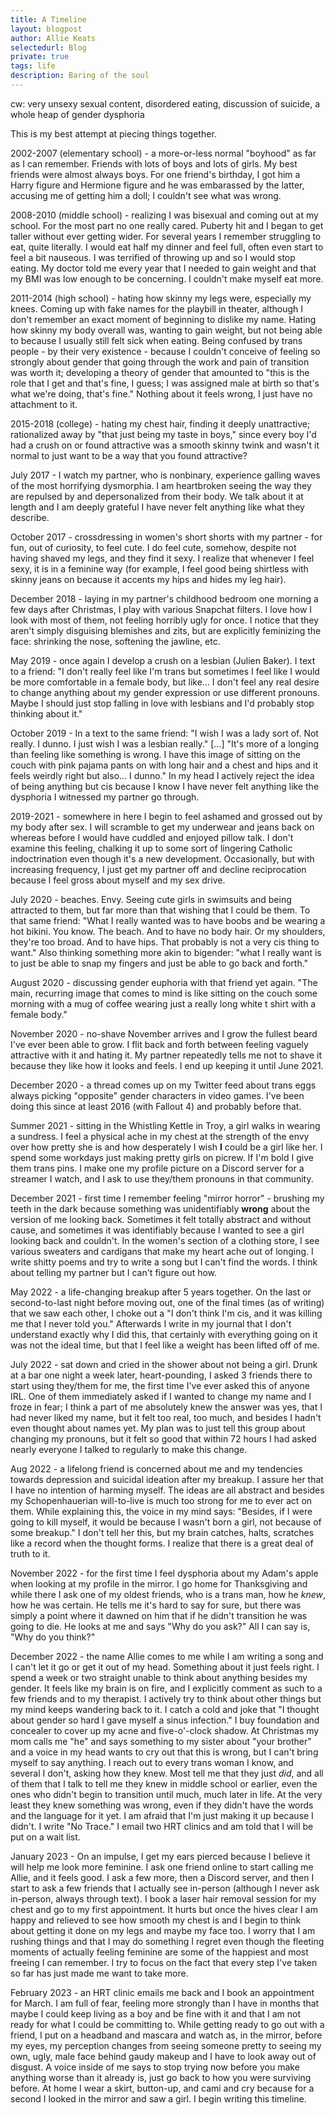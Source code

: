 ```yaml
---
title: A Timeline
layout: blogpost
author: Allie Keats
selectedurl: Blog
private: true
tags: life
description: Baring of the soul
---
```


cw: very unsexy sexual content, disordered eating, discussion of suicide, a whole heap of gender dysphoria

This is my best attempt at piecing things together.

2002-2007 (elementary school) - a more-or-less normal "boyhood" as far as I can remember. Friends with lots of boys and lots of girls. My best friends were almost always boys. For one friend's birthday, I got him a Harry figure and Hermione figure and he was embarassed by the latter, accusing me of getting him a doll; I couldn't see what was wrong.

2008-2010 (middle school) - realizing I was bisexual and coming out at my school. For the most part no one really cared. Puberty hit and I began to get taller without ever getting wider. For several years I remember struggling to eat, quite literally. I would eat half my dinner and feel full, often even start to feel a bit nauseous. I was terrified of throwing up and so I would stop eating. My doctor told me every year that I needed to gain weight and that my BMI was low enough to be concerning. I couldn't make myself eat more.

2011-2014 (high school) - hating how skinny my legs were, especially my knees. Coming up with fake names for the playbill in theater, although I don't remember an exact moment of beginning to dislike my name. Hating how skinny my body overall was, wanting to gain weight, but not being able to because I usually still felt sick when eating. Being confused by trans people - by their very existence - because I couldn't conceive of feeling so strongly about gender that going through the work and pain of transition was worth it; developing a theory of gender that amounted to "this is the role that I get and that's fine, I guess; I was assigned male at birth so that's what we're doing, that's fine." Nothing about it feels wrong, I just have no attachment to it.

2015-2018 (college) - hating my chest hair, finding it deeply unattractive; rationalized away by "that just being my taste in boys," since every boy I'd had a crush on or found attractive was a smooth skinny twink and wasn't it normal to just want to be a way that you found attractive?

July 2017 - I watch my partner, who is nonbinary, experience galling waves of the most horrifying dysmorphia. I am heartbroken seeing the way they are repulsed by and depersonalized from their body. We talk about it at length and I am deeply grateful I have never felt anything like what they describe.

October 2017 - crossdressing in women's short shorts with my partner - for fun, out of curiosity, to feel cute. I do feel cute, somehow, despite not having shaved my legs, and they find it sexy. I realize that whenever I feel sexy, it is in a feminine way (for example, I feel good being shirtless with skinny jeans on because it accents my hips and hides my leg hair).

December 2018 - laying in my partner's childhood bedroom one morning a few days after Christmas, I play with various Snapchat filters. I love how I look with most of them, not feeling horribly ugly for once. I notice that they aren't simply disguising blemishes and zits, but are explicitly feminizing the face: shrinking the nose, softening the jawline, etc.

May 2019 - once again I develop a crush on a lesbian (Julien Baker). I text to a friend: "I don't really feel like I'm trans but sometimes I feel like I would be more comfortable in a female body, but like... I don't feel any real desire to change anything about my gender expression or use different pronouns. Maybe I should just stop falling in love with lesbians and I'd probably stop thinking about it."

October 2019 - In a text to the same friend: "I wish I was a lady sort of. Not really. I dunno. I just wish I was a lesbian really." [...] "It's more of a longing than feeling like something is wrong. I have this image of sitting on the couch with pink pajama pants on with long hair and a chest and hips and it feels weirdly right but also... I dunno." In my head I actively reject the idea of being anything but cis because I know I have never felt anything like the dysphoria I witnessed my partner go through.

2019-2021 - somewhere in here I begin to feel ashamed and grossed out by my body after sex. I will scramble to get my underwear and jeans back on whereas before I would have cuddled and enjoyed pillow talk. I don't examine this feeling, chalking it up to some sort of lingering Catholic indoctrination even though it's a new development. Occasionally, but with increasing frequency, I just get my partner off and decline reciprocation because I feel gross about myself and my sex drive.

July 2020 - beaches. Envy. Seeing cute girls in swimsuits and being attracted to them, but far more than that wishing that I could be them. To that same friend: "What I really wanted was to have boobs and be wearing a hot bikini. You know. The beach. And to have no body hair. Or my shoulders, they're too broad. And to have hips. That probably is not a very cis thing to want." Also thinking something more akin to bigender: "what I really want is to just be able to snap my fingers and just be able to go back and forth."

August 2020 - discussing gender euphoria with that friend yet again. "The main, recurring image that comes to mind is like sitting on the couch some morning with a mug of coffee wearing just a really long white t shirt with a female body."

November 2020 - no-shave November arrives and I grow the fullest beard I've ever been able to grow. I flit back and forth between feeling vaguely attractive with it and hating it. My partner repeatedly tells me not to shave it because they like how it looks and feels. I end up keeping it until June 2021.

December 2020 - a thread comes up on my Twitter feed about trans eggs always picking "opposite" gender characters in video games. I've been doing this since at least 2016 (with Fallout 4) and probably before that.

Summer 2021 - sitting in the Whistling Kettle in Troy, a girl walks in wearing a sundress. I feel a physical ache in my chest at the strength of the envy over how pretty she is and how desperately I wish **I** could be a girl like her. I spend some workdays just making pretty girls on picrew. If I'm bold I give them trans pins. I make one my profile picture on a Discord server for a streamer I watch, and I ask to use they/them pronouns in that community.

December 2021 - first time I remember feeling "mirror horror" - brushing my teeth in the dark because something was unidentifiably **wrong** about the version of me looking back. Sometimes it felt totally abstract and without cause, and sometimes it was identifiably because I wanted to see a girl looking back and couldn't. In the women's section of a clothing store, I see various sweaters and cardigans that make my heart ache out of longing. I write shitty poems and try to write a song but I can't find the words. I think about telling my partner but I can't figure out how.

May 2022 - a life-changing breakup after 5 years together. On the last or second-to-last night before moving out, one of the final times (as of writing) that we saw each other, I choke out a "I don't think I'm cis, and it was killing me that I never told you." Afterwards I write in my journal that I don't understand exactly why I did this, that certainly with everything going on it was not the ideal time, but that I feel like a weight has been lifted off of me.

July 2022 - sat down and cried in the shower about not being a girl. Drunk at a bar one night a week later, heart-pounding, I asked 3 friends there to start using they/them for me, the first time I've ever asked this of anyone IRL. One of them immediately asked if I wanted to change my name and I froze in fear; I think a part of me absolutely knew the answer was yes, that I had never liked my name, but it felt too real, too much, and besides I hadn't even thought about names yet. My plan was to just tell this group about changing my pronouns, but it felt so good that within 72 hours I had asked nearly everyone I talked to regularly to make this change.

Aug 2022 - a lifelong friend is concerned about me and my tendencies towards depression and suicidal ideation after my breakup. I assure her that I have no intention of harming myself. The ideas are all abstract and besides my Schopenhauerian will-to-live is much too strong for me to ever act on them. While explaining this, the voice in my mind says: "Besides, if I were going to kill myself, it would be because I wasn't born a girl, not because of some breakup." I don't tell her this, but my brain catches, halts, scratches like a record when the thought forms. I realize that there is a great deal of truth to it.

November 2022 - for the first time I feel dysphoria about my Adam's apple when looking at my profile in the mirror. I go home for Thanksgiving and while there I ask one of my oldest friends, who is a trans man, how he *knew*, how he was certain. He tells me it's hard to say for sure, but there was simply a point where it dawned on him that if he didn't transition he was going to die. He looks at me and says "Why do you ask?" All I can say is, "Why do you think?"

December 2022 - the name Allie comes to me while I am writing a song and I can't let it go or get it out of my head. Something about it just feels right. I spend a week or two straight unable to think about anything besides my gender. It feels like my brain is on fire, and I explicitly comment as such to a few friends and to my therapist. I actively try to think about other things but my mind keeps wandering back to it. I catch a cold and joke that "I thought about gender so hard I gave myself a sinus infection." I buy foundation and concealer to cover up my acne and five-o'-clock shadow. At Christmas my mom calls me "he" and says something to my sister about "your brother" and a voice in my head wants to cry out that this is wrong, but I can't bring myself to say anything. I reach out to every trans woman I know, and several I don't, asking how they knew. Most tell me that they just *did*, and all of them that I talk to tell me they knew in middle school or earlier, even the ones who didn't begin to transition until much, much later in life. At the very least they knew something was wrong, even if they didn't have the words and the language for it yet. I am afraid that I'm just making it up because I didn't. I write "No Trace." I email two HRT clinics and am told that I will be put on a wait list.

January 2023 - On an impulse, I get my ears pierced because I believe it will help me look more feminine. I ask one friend online to start calling me Allie, and it feels good. I ask a few more, then a Discord server, and then I start to ask a few friends that I actually see in-person (although I never ask in-person, always through text). I book a laser hair removal session for my chest and go to my first appointment. It hurts but once the hives clear I am happy and relieved to see how smooth my chest is and I begin to think about getting it done on my legs and maybe my face too. I worry that I am rushing things and that I may do something I regret even though the fleeting moments of actually feeling feminine are some of the happiest and most freeing I can remember. I try to focus on the fact that every step I've taken so far has just made me want to take more.

February 2023 - an HRT clinic emails me back and I book an appointment for March. I am full of fear, feeling more strongly than I have in months that maybe I could keep living as a boy and be fine with it and that I am not ready for what I could be committing to. While getting ready to go out with a friend, I put on a headband and mascara and watch as, in the mirror, before my eyes, my perception changes from seeing someone pretty to seeing my own, ugly, male face behind gaudy makeup and I have to look away out of disgust. A voice inside of me says to stop trying now before you make anything worse than it already is, just go back to how you were surviving before. At home I wear a skirt, button-up, and cami and cry because for a second I looked in the mirror and saw a girl. I begin writing this timeline.